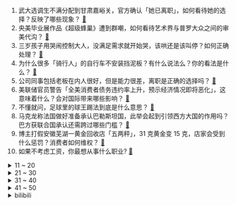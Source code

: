 1. 武大选调生不满分配到甘肃嘉峪关，官方确认「她已离职」，如何看待她的选择？反映了哪些现象？ [:link:](https://www.zhihu.com/question/657580728)
2. 央美毕业展作品《超级蜂巢》遭到群嘲，如何看待艺术界与普罗大众之间的审美代沟？ [:link:](https://www.zhihu.com/question/657559265)
3. 三岁孩子用哭闹控制大人，没满足需求就开始哭，该哄还是该叫停？如何正确处理？ [:link:](https://www.zhihu.com/question/656915978)
4. 为什么很多「骑行人」的自行车不安装挡泥板？有什么说法么？你的看法是什么？ [:link:](https://www.zhihu.com/question/657165380)
5. 公司同事包括老板在内人很好，但是能力很差，离职是正确的选择吗？ [:link:](https://www.zhihu.com/question/656698879)
6. 美联储官员警告「全美消费者债务违约率上升，预示经济情况即将恶化」，这意味着什么？会对国际带来哪些影响？ [:link:](https://www.zhihu.com/question/657543740)
7. 不懂就问，足球里的球王踢法到底是什么意思？ [:link:](https://www.zhihu.com/question/466041006)
8. 马克龙称法国做好准备承认巴勒斯坦国，此举会起到引领西方大国的作用吗？巴方获联合国承认还需跨过哪些门槛？ [:link:](https://www.zhihu.com/question/657549018)
9. 博主打假安徽芜湖一黄金回收店「五两秤」，31 克黄金变 15 克，店家会受到什么惩罚？消费者如何维权？ [:link:](https://www.zhihu.com/question/657216099)
10. 如果不考虑工资，你最想从事什么职业? [:link:](https://www.zhihu.com/question/656962822)
<details>
<summary>11 ~ 20</summary>

11. 当你老了，你愿意回农村养老吗？ [:link:](https://www.zhihu.com/question/278775655)
12. 身体素质差又没有运动习惯的人，如何渐进式养成稳固的锻炼习惯？ [:link:](https://www.zhihu.com/question/656393915)
13. 美国国防预算有9000亿美元，但是为什么军备还是比较旧，这些钱花到哪儿去了？ [:link:](https://www.zhihu.com/question/657330515)
14. 全部解锁最高需要「3200RMB」，如何评价Faker首款名人堂皮肤的定价策略？ [:link:](https://www.zhihu.com/question/657537563)
15. 蚂蚁的力气为什么那么大？同样的物体大它几十、上百倍它都能搬得动，而我们人类却做不到呢？ [:link:](https://www.zhihu.com/question/657010996)
16. 为什么日本社会抑制个性，却在ACG文化上创新力这么强？ [:link:](https://www.zhihu.com/question/657267026)
17. 菲律宾抗议中国在南海实施休渔期，称令局势「紧张升级」，菲方无理取闹有何目的？休渔期有着怎样的重要性？ [:link:](https://www.zhihu.com/question/657528990)
18. 《庆余年》中范闲的几个爹明知道是庆帝杀了叶轻眉，为什么不联手直接杀庆帝？ [:link:](https://www.zhihu.com/question/657175222)
19. 经常感到很内耗，该怎么调适? [:link:](https://www.zhihu.com/question/656857162)
20. 在你的心中，哪座城市是以「甜味」当道？ [:link:](https://www.zhihu.com/question/643098614)
</details>
<details>
<summary>21 ~ 30</summary>

21. 为什么有些人「人到中年有了钱，反而不愿意去旅行了」？ [:link:](https://www.zhihu.com/question/657035651)
22. 请问遗传算法的主要缺陷是什么？ [:link:](https://www.zhihu.com/question/533450891)
23. 如何评价2023年上海初育年龄推迟至31.66岁，总和生育率降低至0.6？ [:link:](https://www.zhihu.com/question/656957853)
24. 为什么咸味食物总是让人欲罢不能，非常下饭？ [:link:](https://www.zhihu.com/question/657329998)
25. 职场有一句话，能力比学历重要。公司招聘无一例外都在看学历。到底，能力重要还是学历重要？ [:link:](https://www.zhihu.com/question/657309378)
26. 如何评价《海贼王》漫画第1116话情报？ [:link:](https://www.zhihu.com/question/657493091)
27. 结合当下的就业情况，你认为有哪些专业值得推荐？ [:link:](https://www.zhihu.com/question/656738181)
28. 有没有哪个瞬间，让你觉得「没什么是甜品治愈不了的」？ [:link:](https://www.zhihu.com/question/657329906)
29. 避免冰箱成为「家装刺客」，新家第一台嵌入式冰箱怎么选？ [:link:](https://www.zhihu.com/question/657535459)
30. 中国芯片的最大突破口在哪里? [:link:](https://www.zhihu.com/question/655227503)
</details>
<details>
<summary>31 ~ 40</summary>

31. 创造「假想敌」对个体有积极的心理益处吗？ [:link:](https://www.zhihu.com/question/656699014)
32. 为什么中国如今好的爱情电影这么少了？ [:link:](https://www.zhihu.com/question/654856756)
33. 你每天有哪些养生好习惯呢？ [:link:](https://www.zhihu.com/question/652908934)
34. 如何评价近年来越来越多的本科生参与撰写人工智能领域的学术论文这一现象？ [:link:](https://www.zhihu.com/question/656916384)
35. 除了甜咸豆腐脑外，你还知道哪些食物的做法「可咸可甜」？你会更偏爱它哪种味道？ [:link:](https://www.zhihu.com/question/657329850)
36. 初跑者怎么实现从连续跑 5 公里跨越到 10 公里？ [:link:](https://www.zhihu.com/question/657018979)
37. 苏轼先生从小立下「奋厉有当世志」，临终时却说「不着力，着力即差」，你怎么看？ [:link:](https://www.zhihu.com/question/655307906)
38. 「演艺经济」成为文旅消费新爆点，「演艺经济」火在哪？给当前文旅消费带来哪些新机遇？ [:link:](https://www.zhihu.com/question/657440021)
39. IMF 宣布上调今年中国经济增长预期 0.4 个百分点至 5%，透露了哪些信息？ [:link:](https://www.zhihu.com/question/657529663)
40. 上海、广州、深圳等地相继松绑楼市调控，知情人士称北京有望跟进，可能性有多大？此轮松绑释放了什么信号？ [:link:](https://www.zhihu.com/question/657529855)
</details>
<details>
<summary>41 ~ 50</summary>

41. 高中生要不要选择俄语课程代替英语？ [:link:](https://www.zhihu.com/question/657229927)
42. 化学和化工的区别有哪些？ [:link:](https://www.zhihu.com/question/582443869)
43. 成都美食有哪些推荐？ [:link:](https://www.zhihu.com/question/48454445)
44. 从小喝甜豆浆的你，第一次喝到咸豆浆是怎样的一种体验？ [:link:](https://www.zhihu.com/question/657329957)
45. 假如《Dota 2》有一个英雄永久魔免，哪怕没有任何技能，会怎么样? [:link:](https://www.zhihu.com/question/657315241)
46. 拉满六一仪式感，这届家长有多「会」？ [:link:](https://www.zhihu.com/question/656947291)
47. 痛到极致是什么感受？ [:link:](https://www.zhihu.com/question/463990985)
48. 有没有一款又甜又咸的食物，让你吃到后根本停不下来？ [:link:](https://www.zhihu.com/question/657329895)
49. 今年 618 有哪些消费新动向，你的消费观念发生了哪些变化？ [:link:](https://www.zhihu.com/question/657531211)
50. 很后悔读博，如何调整心态? [:link:](https://www.zhihu.com/question/657419215)
</details><details>
<summary>bilibili</summary>

</details>